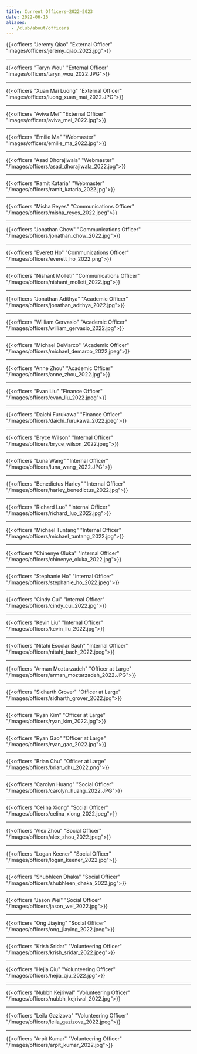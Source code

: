 ```yaml
---
title: Current Officers—2022–2023
date: 2022-06-16
aliases:
  - /club/about/officers
---
```


{{<officers "Jeremy Qiao" "External Officer" "images/officers/jeremy_qiao_2022.jpg">}}

---

{{<officers "Taryn Wou" "External Officer" "images/officers/taryn_wou_2022.JPG">}}

---

{{<officers "Xuan Mai Luong" "External Officer" "images/officers/luong_xuan_mai_2022.JPG">}}

---

{{<officers "Aviva Mei" "External Officer" "images/officers/aviva_mei_2022.jpg">}}

---

{{<officers "Emilie Ma" "Webmaster" "images/officers/emilie_ma_2022.jpg">}}

---

{{<officers "Asad Dhorajiwala" "Webmaster" "/images/officers/asad_dhorajiwala_2022.jpg">}}

---

{{<officers "Ramit Kataria" "Webmaster" "/images/officers/ramit_kataria_2022.jpg">}}

--- 

{{<officers "Misha Reyes" "Communications Officer" "/images/officers/misha_reyes_2022.jpeg">}}

---

{{<officers "Jonathan Chow" "Communications Officer" "/images/officers/jonathan_chow_2022.jpg">}}

---

{{<officers "Everett Ho" "Communications Officer" "/images/officers/everett_ho_2022.png">}}

---

{{<officers "Nishant Molleti" "Communications Officer" "/images/officers/nishant_molleti_2022.jpg">}}

---

{{<officers "Jonathan Adithya" "Academic Officer" "/images/officers/jonathan_adithya_2022.jpg">}}

---

{{<officers "William Gervasio" "Academic Officer" "/images/officers/william_gervasio_2022.jpg">}}

---

{{<officers "Michael DeMarco" "Academic Officer" "/images/officers/michael_demarco_2022.jpeg">}}

---

{{<officers "Anne Zhou" "Academic Officer" "/images/officers/anne_zhou_2022.jpg">}}

---

{{<officers "Evan Liu" "Finance Officer" "/images/officers/evan_liu_2022.jpeg">}}

---

{{<officers "Daichi Furukawa" "Finance Officer" "/images/officers/daichi_furukawa_2022.jpeg">}}

--- 

{{<officers "Bryce Wilson" "Internal Officer" "/images/officers/bryce_wilson_2022.jpeg">}}

---

{{<officers "Luna Wang" "Internal Officer" "/images/officers/luna_wang_2022.JPG">}}

--- 

{{<officers "Benedictus Harley" "Internal Officer" "/images/officers/harley_benedictus_2022.jpg">}}

---

{{<officers "Richard Luo" "Internal Officer" "/images/officers/richard_luo_2022.jpg">}}

---

{{<officers "Michael Tuntang" "Internal Officer" "/images/officers/michael_tuntang_2022.jpg">}}

---

{{<officers "Chinenye Oluka" "Internal Officer" "/images/officers/chinenye_oluka_2022.jpg">}}

---

{{<officers "Stephanie Ho" "Internal Officer" "/images/officers/stephanie_ho_2022.jpeg">}}

---

{{<officers "Cindy Cui" "Internal Officer" "/images/officers/cindy_cui_2022.jpg">}}

---

{{<officers "Kevin Liu" "Internal Officer" "/images/officers/kevin_liu_2022.jpg">}}

---

{{<officers "Nitahi Escolar Bach" "Internal Officer" "/images/officers/nitahi_bach_2022.jpeg">}}

---

{{<officers "Arman Moztarzadeh" "Officer at Large" "/images/officers/arman_moztarzadeh_2022.JPG">}}

--- 

{{<officers "Sidharth Grover" "Officer at Large" "/images/officers/sidharth_grover_2022.jpg">}}

--- 

{{<officers "Ryan Kim" "Officer at Large" "/images/officers/ryan_kim_2022.jpg">}}

--- 

{{<officers "Ryan Gao" "Officer at Large" "/images/officers/ryan_gao_2022.jpg">}}

--- 

{{<officers "Brian Chu" "Officer at Large" "/images/officers/brian_chu_2022.png">}}

--- 

{{<officers "Carolyn Huang" "Social Officer" "/images/officers/carolyn_huang_2022.JPG">}}

--- 

{{<officers "Celina Xiong" "Social Officer" "/images/officers/celina_xiong_2022.jpeg">}}

---

{{<officers "Alex Zhou" "Social Officer" "/images/officers/alex_zhou_2022.jpeg">}}

---

{{<officers "Logan Keener" "Social Officer" "/images/officers/logan_keener_2022.jpg">}}

---

{{<officers "Shubhleen Dhaka" "Social Officer" "/images/officers/shubhleen_dhaka_2022.jpg">}}

---

{{<officers "Jason Wei" "Social Officer" "/images/officers/jason_wei_2022.jpg">}}

---

{{<officers "Ong Jiaying" "Social Officer" "/images/officers/ong_jiaying_2022.jpeg">}}

---

{{<officers "Krish Sridar" "Volunteering Officer" "/images/officers/krish_sridar_2022.jpeg">}}

---

{{<officers "Hejia Qiu" "Volunteering Officer" "/images/officers/hejia_qiu_2022.jpg">}}

---

{{<officers "Nubbh Kejriwal" "Volunteering Officer" "/images/officers/nubbh_kejriwal_2022.jpg">}}

---

{{<officers "Leila Gazizova" "Volunteering Officer" "/images/officers/leila_gazizova_2022.jpeg">}}

---

{{<officers "Arpit Kumar" "Volunteering Officer" "/images/officers/arpit_kumar_2022.jpg">}}

<br />
